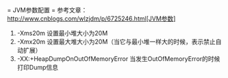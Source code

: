 = JVM参数配置 =
参考文章：http://www.cnblogs.com/wlzjdm/p/6725246.html[JVM参数]
1. -Xms20m 设置最小堆大小为20M
2. -Xmx20m 设置最大堆大小为20M（当它与最小堆一样大的时候，表示禁止自动扩展）
3. -XX:+HeapDumpOnOutOfMemoryError 当发生OutOfMemoryError的时候打印Dump信息

